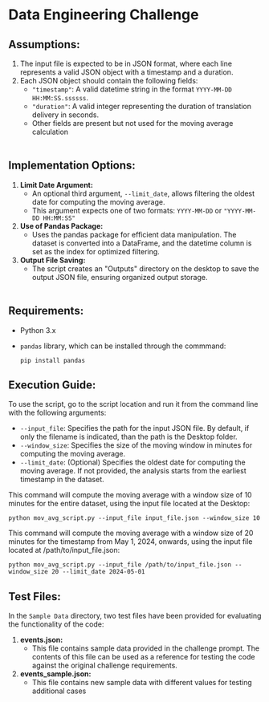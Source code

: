 # Data Engineering Challenge

## Assumptions:
1. The input file is expected to be in JSON format, where each line represents a valid JSON object with a timestamp and a duration.
2. Each JSON object should contain the following fields:
   - `"timestamp"`: A valid datetime string in the format `YYYY-MM-DD HH:MM:SS.ssssss`.
   - `"duration"`: A valid integer representing the duration of translation delivery in seconds.
   - Other fields are present but not used for the moving average calculation
<br> <br>

## Implementation Options:
1. **Limit Date Argument:**
   - An optional third argument, `--limit_date`, allows filtering the oldest date for computing the moving average.
   - This argument expects one of two formats: `YYYY-MM-DD` or `"YYYY-MM-DD HH:MM:SS"`
2. **Use of Pandas Package:**
   - Uses the pandas package for efficient data manipulation. The dataset is converted into a DataFrame, and the datetime column is set as the index for optimized filtering.
3. **Output File Saving:**
   - The script creates an "Outputs" directory on the desktop to save the output JSON file, ensuring organized output storage.
<br> <br>

## Requirements:
   - Python 3.x
   - `pandas` library, which can be installed through the commmand:

      ```
      pip install pandas
      ```

## Execution Guide:
To use the script, go to the script location and run it from the command line with the following arguments:
   - `--input_file`: Specifies the path for the input JSON file. By default, if only the filename is indicated, than the path is the Desktop folder.
   - `--window_size`: Specifies the size of the moving window in minutes for computing the moving average.
   - `--limit_date`: (Optional) Specifies the oldest date for computing the moving average. If not provided, the analysis starts from the earliest timestamp in the dataset.

This command will compute the moving average with a window size of 10 minutes for the entire dataset, using the input file located at the Desktop:
```
python mov_avg_script.py --input_file input_file.json --window_size 10
```
This command will compute the moving average with a window size of 20 minutes for the timestamp from May 1, 2024, onwards, using the input file located at /path/to/input_file.json:
```
python mov_avg_script.py --input_file /path/to/input_file.json --window_size 20 --limit_date 2024-05-01
```


## Test Files:
In the `Sample Data` directory, two test files have been provided for evaluating the functionality of the code:
1. **events.json:**
   - This file contains sample data provided in the challenge prompt. The contents of this file can be used as a reference for testing the code against the original challenge requirements.
2. **events_sample.json:**
   - This file contains new sample data with different values for testing additional cases
